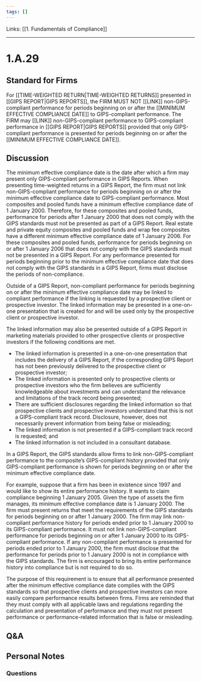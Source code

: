 ```yaml
---
tags: []
---
```

Links: [[1. Fundamentals of Compliance]]
___
# 1.A.29
## Standard for Firms
For [[TIME-WEIGHTED RETURN|TIME-WEIGHTED RETURNS]] presented in [[GIPS REPORT|GIPS REPORTS]], the FIRM MUST NOT [[LINK]] non-GIPS-compliant performance for periods beginning on or after the [[MINIMUM EFFECTIVE COMPLIANCE DATE]] to GIPS-compliant performance. The FIRM may [[LINK]] non-GIPS-compliant performance to GIPS-compliant performance in [[GIPS REPORT|GIPS REPORTS]] provided that only GIPS-compliant performance is presented for periods beginning on or after the [[MINIMUM EFFECTIVE COMPLIANCE DATE]].
## Discussion
The minimum effective compliance date is the date after which a firm may present only GIPS-compliant performance in GIPS Reports. When presenting time-weighted returns in a GIPS Report, the firm must not link non-GIPS-compliant performance for periods beginning on or after the minimum effective compliance date to GIPS-compliant performance. Most composites and pooled funds have a minimum effective compliance date of 1 January 2000. Therefore, for these composites and pooled funds, performance for periods after 1 January 2000 that does not comply with the GIPS standards must not be presented as part of a GIPS Report. Real estate and private equity composites and pooled funds and wrap fee composites have a different minimum effective compliance date of 1 January 2006. For these composites and pooled funds, performance for periods beginning on or after 1 January 2006 that does not comply with the GIPS standards must not be presented in a GIPS Report. For any performance presented for periods beginning prior to the minimum effective compliance date that does not comply with the GIPS standards in a GIPS Report, firms must disclose the periods of non-compliance.

Outside of a GIPS Report, non-compliant performance for periods beginning on or after the minimum effective compliance date may be linked to compliant performance if the linking is requested by a prospective client or prospective investor. The linked information may be presented in a one-on-one presentation that is created for and will be used only by the prospective client or prospective investor.

The linked information may also be presented outside of a GIPS Report in marketing materials provided to other prospective clients or prospective investors if the following conditions are met.
- The linked information is presented in a one-on-one presentation that includes the delivery of a GIPS Report, if the corresponding GIPS Report has not been previously delivered to the prospective client or prospective investor;
- The linked information is presented only to prospective clients or prospective investors who the firm believes are sufficiently knowledgeable about investments and can understand the relevance and limitations of the track record being presented;
- There are sufficient disclosures regarding the linked information so that prospective clients and prospective investors understand that this is not a GIPS-compliant track record. Disclosure, however, does not necessarily prevent information from being false or misleading;
- The linked information is not presented if a GIPS-compliant track record is requested; and
- The linked information is not included in a consultant database.

In a GIPS Report, the GIPS standards allow firms to link non-GIPS-compliant performance to the composite’s GIPS-compliant history provided that only GIPS-compliant performance is shown for periods beginning on or after the minimum effective compliance date.

For example, suppose that a firm has been in existence since 1997 and would like to show its entire performance history. It wants to claim compliance beginning 1 January 2005. Given the type of assets the firm manages, its minimum effective compliance date is 1 January 2000. The firm must present returns that meet the requirements of the GIPS standards for periods beginning on or after 1 January 2000. The firm may link non-compliant performance history for periods ended prior to 1 January 2000 to its GIPS-compliant performance. It must not link non-GIPS-compliant performance for periods beginning on or after 1 January 2000 to its GIPS-compliant performance. If any non-compliant performance is presented for periods ended prior to 1 January 2000, the firm must disclose that the performance for periods prior to 1 January 2000 is not in compliance with the GIPS standards. The firm is encouraged to bring its entire performance history into compliance but is not required to do so.

The purpose of this requirement is to ensure that all performance presented after the minimum effective compliance date complies with the GIPS standards so that prospective clients and prospective investors can more easily compare performance results between firms. Firms are reminded that they must comply with all applicable laws and regulations regarding the calculation and presentation of performance and they must not present performance or performance-related information that is false or misleading.
## Q&A

## Personal Notes

### Questions